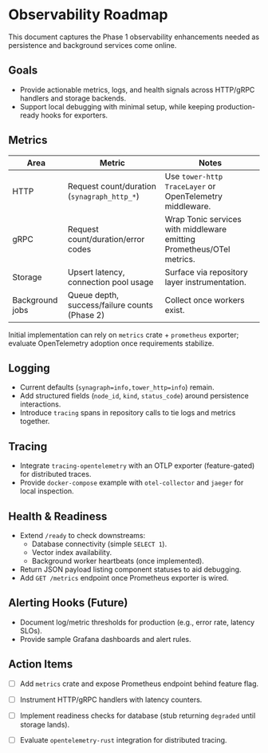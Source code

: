 <!-- SynaGraph is open-source under the Apache License 2.0; see LICENSE for usage and contributions. -->
# Observability Roadmap

This document captures the Phase 1 observability enhancements needed as persistence and background services come online.

## Goals

- Provide actionable metrics, logs, and health signals across HTTP/gRPC handlers and storage backends.
- Support local debugging with minimal setup, while keeping production-ready hooks for exporters.

## Metrics

| Area            | Metric                                         | Notes |
|-----------------|------------------------------------------------|-------|
| HTTP            | Request count/duration (`synagraph_http_*`)    | Use `tower-http` `TraceLayer` or OpenTelemetry middleware. |
| gRPC            | Request count/duration/error codes             | Wrap Tonic services with middleware emitting Prometheus/OTel metrics. |
| Storage         | Upsert latency, connection pool usage          | Surface via repository layer instrumentation. |
| Background jobs | Queue depth, success/failure counts (Phase 2)  | Collect once workers exist. |

Initial implementation can rely on `metrics` crate + `prometheus` exporter; evaluate OpenTelemetry adoption once requirements stabilize.

## Logging

- Current defaults (`synagraph=info,tower_http=info`) remain.
- Add structured fields (`node_id`, `kind`, `status_code`) around persistence interactions.
- Introduce `tracing` spans in repository calls to tie logs and metrics together.

## Tracing

- Integrate `tracing-opentelemetry` with an OTLP exporter (feature-gated) for distributed traces.
- Provide `docker-compose` example with `otel-collector` and `jaeger` for local inspection.

## Health & Readiness

- Extend `/ready` to check downstreams:
  - Database connectivity (simple `SELECT 1`).
  - Vector index availability.
  - Background worker heartbeats (once implemented).
- Return JSON payload listing component statuses to aid debugging.
- Add `GET /metrics` endpoint once Prometheus exporter is wired.

## Alerting Hooks (Future)

- Document log/metric thresholds for production (e.g., error rate, latency SLOs).
- Provide sample Grafana dashboards and alert rules.

## Action Items

- [ ] Add `metrics` crate and expose Prometheus endpoint behind feature flag.
- [ ] Instrument HTTP/gRPC handlers with latency counters.
- [ ] Implement readiness checks for database (stub returning `degraded` until storage lands).
- [ ] Evaluate `opentelemetry-rust` integration for distributed tracing.


